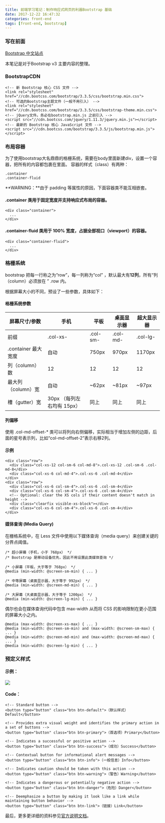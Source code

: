 ```yaml
---
title: 前端学习笔记：制作响应式网页的利器Bootstrap 基础
date: 2017-12-22 16:47:32
categories: front-end
tags: [front-end, bootstrap] 
---
```


### 写在前面

[Bootstrap 中文站点](http://v3.bootcss.com/)

本笔记是对于Bootstrap v3 主要内容的整理。

### BootstrapCDN

```
<!-- 新 Bootstrap 核心 CSS 文件 -->
<link rel="stylesheet" href="//cdn.bootcss.com/bootstrap/3.3.5/css/bootstrap.min.css">
<!-- 可选的Bootstrap主题文件（一般不用引入） -->
<link rel="stylesheet" href="//cdn.bootcss.com/bootstrap/3.3.5/css/bootstrap-theme.min.css">
<!-- jQuery文件。务必在bootstrap.min.js 之前引入 -->
<script src="//cdn.bootcss.com/jquery/1.11.3/jquery.min.js"></script>
<!-- 最新的 Bootstrap 核心 JavaScript 文件 -->
<script src="//cdn.bootcss.com/bootstrap/3.3.5/js/bootstrap.min.js"></script>

```
<!--more-->

### 布局容器
为了使用bootstrap大名鼎鼎的格栅系统，需要在body里面新建div，设置一个容器，把所有的内容都包裹在里面。
容器的样式（class）有两种：

```
.container
.container-fluid
```

**WARNING：**由于 padding 等属性的原因，下面容器类不能互相嵌套。

#### .container 类用于固定宽度并支持响应式布局的容器。

```
<div class="container">
  ...
</div>

```
#### .container-fluid 类用于 100% 宽度，占据全部视口（viewport）的容器。

```
<div class="container-fluid">
  ...
</div>
```

### 格栅系统

bootstrap 把每一行称之为“row”，每一列称为“col” ，默认最大有**12列**，所有“列（column）必须放在 ” .row 内。

根据屏幕大小的不同，预设了一些参数，具体如下：

#### 格栅系统参数
屏幕尺寸/参数 | 手机 | 平板 | 桌面显示器 | 超大显示器
---|---|---|---|---
前缀|	.col-xs-	|.col-sm-|.col-md-|.col-lg-
.container 最大宽度| 自动|750px|970px	|1170px
列（column）数|	12|12|12|12
最大列（column）宽|自动|~62px|~81px|~97px
槽（gutter）宽	|30px （每列左右均有 15px）|同上|同上|同上

#### 列偏移
使用 .col-md-offset-* 类可以将列向右侧偏移，实际相当于增加左侧的边距，后面的星号表示列，比如“col-md-offset-2”表示右移2列。

#### 示例
```
<div class="row">
  <div class="col-xs-12 col-sm-6 col-md-8">.col-xs-12 .col-sm-6 .col-md-8</div>
  <div class="col-xs-6 col-md-4">.col-xs-6 .col-md-4</div>
</div>
<div class="row">
  <div class="col-xs-6 col-sm-4">.col-xs-6 .col-sm-4</div>
  <div class="col-xs-6 col-sm-4">.col-xs-6 .col-sm-4</div>
  <!-- Optional: clear the XS cols if their content doesn't match in height -->
  <div class="clearfix visible-xs-block"></div>
  <div class="col-xs-6 col-sm-4">.col-xs-6 .col-sm-4</div>
</div>
```
#### 媒体查询 (Media Query)
在栅格系统中，在 Less 文件中使用以下媒体查询（media query）来创建关键的分界点阈值。

```
/* 超小屏幕（手机，小于 768px） */
/* Bootstrap 是移动设备优先，因此不用设置此类媒体查询 */

/* 小屏幕（平板，大于等于 768px） */
@media (min-width: @screen-sm-min) { ... }

/* 中等屏幕（桌面显示器，大于等于 992px） */
@media (min-width: @screen-md-min) { ... }

/* 大屏幕（大桌面显示器，大于等于 1200px） */
@media (min-width: @screen-lg-min) { ... }

```
偶尔也会在媒体查询代码中包含 max-width 从而将 CSS 的影响限制在更小范围的屏幕大小之内。

```
@media (max-width: @screen-xs-max) { ... }
@media (min-width: @screen-sm-min) and (max-width: @screen-sm-max) { ... }
@media (min-width: @screen-md-min) and (max-width: @screen-md-max) { ... }
@media (min-width: @screen-lg-min) { ... }

```

### 预定义样式

#### 示例：

![](http://oslz30y7b.bkt.clouddn.com/17-12-22/79563012.jpg)

#### Code：

```
<!-- Standard button -->
<button type="button" class="btn btn-default">（默认样式）Default</button>

<!-- Provides extra visual weight and identifies the primary action in a set of buttons -->
<button type="button" class="btn btn-primary">（首选项）Primary</button>

<!-- Indicates a successful or positive action -->
<button type="button" class="btn btn-success">（成功）Success</button>

<!-- Contextual button for informational alert messages -->
<button type="button" class="btn btn-info">（一般信息）Info</button>

<!-- Indicates caution should be taken with this action -->
<button type="button" class="btn btn-warning">（警告）Warning</button>

<!-- Indicates a dangerous or potentially negative action -->
<button type="button" class="btn btn-danger">（危险）Danger</button>

<!-- Deemphasize a button by making it look like a link while maintaining button behavior -->
<button type="button" class="btn btn-link">（链接）Link</button>

```

最后，更多更详细的资料参见[官方说明文档](http://v3.bootcss.com/css/#grid-example-mixed-complete)。


